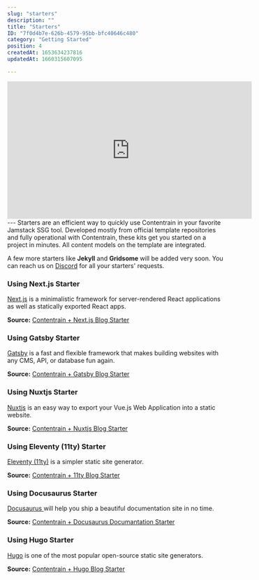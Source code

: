 ```yaml
---
slug: "starters"
description: ""
title: "Starters"
ID: "7f0d4b7e-626b-4579-95bb-bfc40646c480"
category: "Getting Started"
position: 4
createdAt: 1653634237816
updatedAt: 1660315607095

---
```

<iframe width="560" height="315" src="https://www.youtube.com/embed/-WhfLXjQbQc" title="YouTube video player" frameborder="0" allow="accelerometer; autoplay; clipboard-write; encrypted-media; gyroscope; picture-in-picture" allowfullscreen></iframe>
---
Starters are an efficient way to quickly use Contentrain in your favorite Jamstack SSG tool.
Developed mostly from official template repositories and fully operational with Contentrain, these kits get you started on a project in minutes.
All content models on the template are integrated.




<alert type="info">

A few more starters like **Jekyll** and **Gridsome** will be added very soon. You can reach us on [Discord](https://discord.gg/4db2PjWYtG) for all your starters' requests.

</alert>


### Using Next.js Starter

[Next.js](https://nextjs.org/) is a minimalistic framework for server-rendered React applications as well as statically exported React apps.

**Source:** [Contentrain + Next.js Blog Starter](https://github.com/Contentrain/nextjs-blog-starter)


### Using Gatsby Starter

[Gatsby](https://www.gatsbyjs.com/) is a fast and flexible framework that makes building websites with any CMS, API, or database fun again.


**Source:** [Contentrain + Gatsby Blog Starter ](https://github.com/Contentrain/gatsby-blog-starter)

### Using Nuxtjs Starter

[Nuxtjs](https://nextjs.org/) is an easy way to export your Vue.js Web Application into a static website. 

**Source:** [Contentrain + Nuxtjs Blog Starter](https://github.com/Contentrain/nuxt-blog-starter)


### Using Eleventy (11ty) Starter

[Eleventy (11ty)](https://11ty.dev/) is a simpler static site generator. 

**Source:** [Contentrain + 11ty Blog Starter](https://github.com/Contentrain/11ty-blog-starter)

### Using Docusaurus Starter

[Docusaurus ](https://docusaurus.io/) will help you ship a beautiful documentation site in no time. 

**Source:** [Contentrain + Docusaurus Documantation Starter](https://github.com/Contentrain/docusaurus-docs-starter)

### Using Hugo Starter

[Hugo](https://docusaurus.io/) is one of the most popular open-source static site generators.  

**Source:** [Contentrain + Hugo Blog Starter](https://github.com/Contentrain/hugo-blog-starterr)
